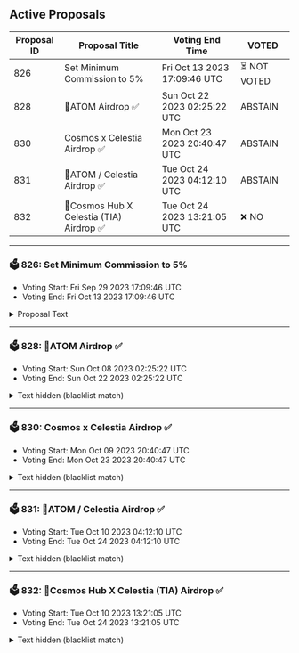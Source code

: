 ## Active Proposals

| Proposal ID | Proposal Title | Voting End Time | VOTED |
|-------------|----------------|-----------------|-------|
| 826 | Set Minimum Commission to 5% | Fri Oct 13 2023 17:09:46 UTC | ⏳ NOT VOTED |
| 828 | 💎ATOM Airdrop ✅ | Sun Oct 22 2023 02:25:22 UTC | ABSTAIN |
| 830 | Cosmos x Celestia Airdrop ✅ | Mon Oct 23 2023 20:40:47 UTC | ABSTAIN |
| 831 | 💎ATOM / Celestia Airdrop ✅ | Tue Oct 24 2023 04:12:10 UTC | ABSTAIN |
| 832 | 💎Cosmos Hub X Celestia (TIA) Airdrop ✅ | Tue Oct 24 2023 13:21:05 UTC | ❌ NO |

---

### 🗳 826: Set Minimum Commission to 5%
- Voting Start: Fri Sep 29 2023 17:09:46 UTC
- Voting End: Fri Oct 13 2023 17:09:46 UTC

<details>
<summary>Proposal Text</summary>
 
# Minimum Commission Signalling Proposal

Authors: [Simply Staking](https://twitter.com/SimplyStaking)

## Background of the Issue

This is not the first time the universal minimum commission for validators debate has been brought up. In a previous proposal with a similar context, the overwhelming majority of validators and the community voted against implementing a universal minimum commission.

Whilst this was less than a year ago, we believe that the context has changed with the introduction of Replicated Security.

The proposal below will:

* Introduce a global minimum commission of 5% to allow validators to generate revenue in order to re-invest those funds into the security of the chain through enhanced operational capacity and better infrastructure

* Lead to a reduction in staking APR by 1%.

The minimum commission would remove the incentive for delegators to choose a validator purely off of their commissions. In a healthy governance system, delegators would ideally choose a validator based on other metrics such as the quality of their infrastructure, their socials and their approach towards participation in the network (be it code or governance).

In doing so, this will promote a healthier level of competition rather than a race towards zero.

## Why do we need minimum commissions?

The Cosmos validator ecosystem is diverse with respect to the types of validators that are present. There are validators that are professional companies such as Notional and Simply Staking (the proposers of this proposal) and then there are those validators that validate as a hobby. What all types of validators have in common is the need for revenue. Revenue is required as a justified cause for contributing your time and effort to the cause. Earning income is also required in order to pay for operational expenses and for better infrastructure (which the Hub requires even more so).

With the introduction of Replicated Security and the onboarding of new consumer chains, hardware demands have been ever-increasing. In response to this, there have been a few shifts in commission rates on a per-validator basis. However, the policy on the Hub still remains 0% which once again, leads to unsustainable and unviable operational practice.

## Financial Viability and Sustainability of a Validator in the Replicated Security Era

According to recent Chorus One research on onboarding consumer chains, some interesting insights were presented. The report presented how much costs are associated with running a node with the lower-bound estimate calculated to be roughly 5K.

In that same study they shared that, based on their estimates, those validators with a voting power of 0.2% on the Cosmos Hub would just about break even when two consumer chains will be on-boarded. That scenario has happened already with the successful onboarding of Neutron and Stride as consumer chains. It is important to note that the research had the assumption that validators had a 5% commission attached to them.

Assuming that there are validators who run with 0% commission with the hopes of climbing the set, they will have sunken costs of roughly 5K per year with no revenue. This is not a sustainable practice for a network which boasts about its security. For a validator running on 0% commission with the hopes of one day raising their commission to generate enough revenue to turn sustainable, they need to reach a share of 0.4% in voting power on the Hub which equates to roughly 980,000 ATOM delegated to them.

If the whole premise of the Hub is being a chain for providing security to other chains, we would need a set of robust validators with strong hardware, infrastructure and sustainable revenue streams in order to provide what is going to be asked of the Hub when more consumer chains get on-boarded.

## Centralising Risks

There is a plausible case that due to the increased costs associated with Replicated Security and running a validator at no/low commissions, those validators are most susceptible to ceasing operations due to the extreme pressure of off-chain costs and the lack of on-chain cash flow generation.

From the basis of funding, the Cosmos Hub can not assure itself of the validator's continued participation in the future. The objective is to formulate a resilient, reliable, and enduring Cosmos Hub -- we see no avenue to this eventuality under a system that does not effectively monetarily support its node operators. In such a system, where validators are likely to become defunct, delegators will turn to reputable large validators for safe harbour thus increasing and consolidating the voting power of the Cosmos Hub.

If this scenario happens with a few validators, one can see the possible issue of having a more centralised system. This is why we need to protect those validators by allowing them to make some form of revenue which in turn will protect those delegators from an unexpected shutdown of a validator's operations.

## APR Hit

We usually like to discuss changes to the monetary mechanics of the network in APR. Currently, a validator offering 5% commissions will yield a delegator 18.17% on their ATOM. On the other hand, a validator offering 0% commissions will yield 19.12%.

The change for a more secure and sustainable validator set costs a delegator 1% per year in ATOM rewards.

## Why 5%?

We think 5% is the fairest in order to create an equal and sustainable validator set. Those at the bottom can find different value approaches for delegators to delegate to them whilst actively generating revenue for their operations.

Take the lowest validator in the set at the moment with 42,953 ATOM bonded on their validator. Assuming a 5% global minimum fee is applied, this validator would earn 902 per year on their tokens. All of the funding could be used to re-invest in hardware or to cover some costs or to even pay for marketing campaigns to boost their delegations.

## Narrowing the gap between validators

Not only are validators with a 0% commission financially unsustainable, but they pose additional risks to users. New users frequently choose 0% validators because they see that there is no cost. However, we have recently seen validators like 'nodes by girls' and 'sunflower' who take advantage of this system by attracting delegators with the promise of low commissions but then without any prior warning, increase the commissions to above normal levels.

We reduce the effectiveness of this type of trickery by having a minimum commission.

## Learning from the Past

The discussions have been present for years starting back in 2019 with Proposal 12 In which the majority of validators voted that having 0% commission is harmful to the network. More recently in Proposal 76 which wished to create a global minimum commission of 5% (similar to this proposal), the overwhelming response was to reject the proposed changes as mentioned above.

We believe that Proposal 76 was on the right track however lacked substance in helping us understand: why we need to raise the commission, the implications involved with such a change, and what are the ways forward for those validators who relied on low commissions as a value play to attract delegators.

Cosmos Forum Post: [Minimum Commission Proposal](https://forum.cosmos.network/t/proposal-last-call-minimum-commission-proposal/11234)

*Please note that this is a signalling proposal and the works to implement the code will be added in a future update to the Cosmos SDK if approved.*

##Governance Votes

- By voting **YES**, you agree that the network should adopt a 5% Minimum Commission across the entire Validator set.
- By voting **NO**, you disagree that the network should adopt a 5% Minimum commission rate.
- By voting **ABSTAIN**, you express no opinion on the matter.
- A **NoWithVeto** vote indicates a proposal either (1) is deemed to be spam, i.e., irrelevant to Cosmos Hub, (2) disproportionately infringes on minority interests, or (3) violates or encourages violation of the rules of engagement as currently set out by Cosmos Hub governance
</details>

---

### 🗳 828: 💎ATOM Airdrop ✅
- Voting Start: Sun Oct 08 2023 02:25:22 UTC
- Voting End: Sun Oct 22 2023 02:25:22 UTC

<details>
<summary>Text hidden (blacklist match)</summary>
 
</details>

---

### 🗳 830: Cosmos x Celestia Airdrop ✅
- Voting Start: Mon Oct 09 2023 20:40:47 UTC
- Voting End: Mon Oct 23 2023 20:40:47 UTC

<details>
<summary>Text hidden (blacklist match)</summary>
 
</details>

---

### 🗳 831: 💎ATOM / Celestia Airdrop ✅
- Voting Start: Tue Oct 10 2023 04:12:10 UTC
- Voting End: Tue Oct 24 2023 04:12:10 UTC

<details>
<summary>Text hidden (blacklist match)</summary>
 
</details>

---

### 🗳 832: 💎Cosmos Hub X Celestia (TIA) Airdrop ✅
- Voting Start: Tue Oct 10 2023 13:21:05 UTC
- Voting End: Tue Oct 24 2023 13:21:05 UTC

<details>
<summary>Text hidden (blacklist match)</summary>
 
</details>
